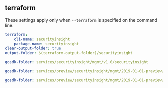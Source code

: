 
## terraform

These settings apply only when `--terraform` is specified on the command line.

``` yaml $(terraform)
terraform:
    cli-name: securityinsight
    package-name: securityinsight
clear-output-folder: true
output-folder: $(terraform-output-folder)/securityinsight
```

```yaml $(tag) == 'package-composite-v1' && $(terraform)
gosdk-folder: services/securityinsight/mgmt/v1.0/securityinsight
```

```yaml $(tag) == 'package-2019-01-preview-only' && $(terraform)
gosdk-folder: services/preview/securityinsight/mgmt/2019-01-01-preview/securityinsight
```

```yaml $(tag) == 'package-2019-01-preview-only' && $(terraform)
gosdk-folder: services/preview/securityinsight/mgmt/2019-01-01-preview/securityinsight
```
